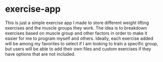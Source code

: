 # exercise-app

This is just a simple exercise app I made to store different weight lifting exercises and the muscle groups they work.
The idea is to breakdown exercises based on muscle group and other factors in order to make it easier for me to program myself and others.
Ideally, each exercise added will be among my favorites to select if I am looking to train a specific group, but users will be able to add 
their own files and custom exercises if they have options that are not included.
